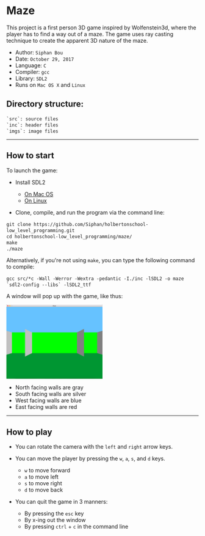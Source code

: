 # Maze

This project is a first person 3D game inspired by Wolfenstein3d, where the player has to find a way out of a maze. 
The game uses ray casting technique to create the apparent 3D nature of the maze.


* Author: ```Siphan Bou```
* Date: ```October 29, 2017```
* Language: ```C```
* Compiler: ```gcc```
* Library: ```SDL2```
* Runs on ```Mac OS X``` and ```Linux```


## Directory structure:
	`src`: source files
	`inc`: header files
	`imgs`: image files

--------------------------------------------------------


## How to start

To launch the game:

* Install SDL2
	* [On Mac OS](http://lazyfoo.net/tutorials/SDL/01_hello_SDL/mac/index.php)
	* [On Linux](http://lazyfoo.net/tutorials/SDL/01_hello_SDL/linux/index.php)

* Clone, compile, and run the program via the command line:
```
git clone https://github.com/Siphan/holbertonschool-low_level_programming.git
cd holbertonschool-low_level_programming/maze/
make
./maze
```

Alternatively, if you're not using `make`, you can type the following command to compile:
```
gcc src/*c -Wall -Werror -Wextra -pedantic -I./inc -lSDL2 -o maze `sdl2-config --libs` -lSDL2_ttf
```

A window will pop up with the game, like thus:

<img src="imgs/initial_load.png" width=50% height=50% alt="Screenshot start game" align="middle">

* North facing walls are gray
* South facing walls are silver
* West facing walls are blue
* East facing walls are red

----------------------------------------------------------------------------------------------------------------
## How to play

* You can rotate the camera with the `left` and `right` arrow keys.

* You can move the player by pressing the `w`, `a`, `s`, and `d` keys.
	* `w` to move forward
	* `a` to move left
	* `s` to move right
	* `d` to move back

* You can quit the game in 3 manners:
	* By pressing the `esc` key
	* By x-ing out the window
	* By pressing `ctrl` + `c` in the command line 

